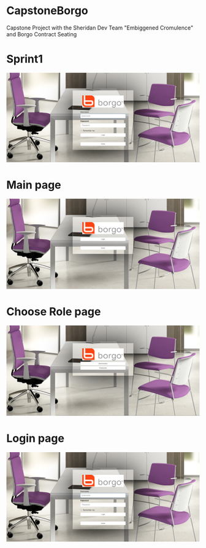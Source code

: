 # CapstoneBorgo
Capstone Project with the Sheridan Dev Team "Embiggened Cromulence" and Borgo Contract Seating



# Sprint1
[![Watch the video](login.PNG)](sprint1.mp4)


# Main page
![Screenshot](main.PNG)

# Choose Role page
![Screenshot](role.PNG)

# Login page
![Screenshot](login.PNG)
